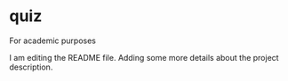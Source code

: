 # quiz
For academic purposes

I am editing the README file. Adding some more details about the project description.